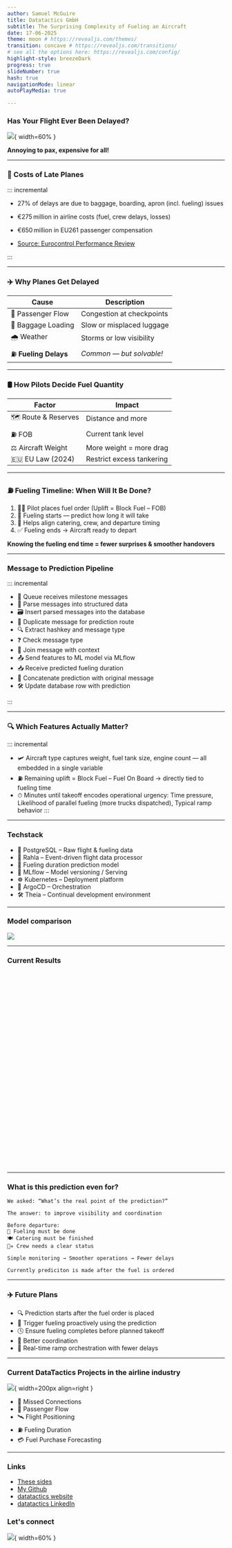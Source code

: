 ```yaml
---
author: Samuel McGuire 
title: Datatactics GmbH
subtitle: The Surprising Complexity of Fueling an Aircraft
date: 17-06-2025
theme: moon # https://revealjs.com/themes/
transition: concave # https://revealjs.com/transitions/
# see all the options here: https://revealjs.com/config/
highlight-style: breezeDark
progress: true
slideNumber: true
hash: true
navigationMode: linear
autoPlayMedia: true

---
```


### Has Your Flight Ever Been Delayed?

![](assets/airport_delays.png){ width=60% }

**Annoying to pax, expensive for all!**

--- 

### 💸 Costs of Late Planes

::: incremental

- 27% of delays are due to baggage, boarding, apron (incl. fueling) issues
- €275 million in airline costs (fuel, crew delays, losses)
- €650 million in EU261 passenger compensation

- [Source: Eurocontrol Performance Review](https://www.eurocontrol.int/sites/default/files/2024-06/eurocontrol-performance-review-report-2023.pdf)

:::


---

### ✈️ Why Planes Get Delayed

| Cause                  | Description                                 |
|------------------------|---------------------------------------------|
| 🚶 Passenger Flow       | Congestion at checkpoints |
| 🧳 Baggage Loading      | Slow or misplaced luggage                   |
| 🌧️ Weather              | Storms or low visibility     |
| ⛽ **Fueling Delays**   | *Common — but solvable!*       |


---


### 🛢️ How Pilots Decide Fuel Quantity

| Factor                  | Impact                                         |
|--------------------------|------------------------------------------------|
| 🗺️ Route & Reserves       | Distance and more      |
| ⛽ FOB     | Current tank level               |
| ⚖️ Aircraft Weight | More weight = more drag    |
| 🇪🇺 EU Law (2024)        | Restrict excess tankering     |

---

### ⛽ Fueling Timeline: When Will It Be Done?

1. 🧑‍✈️ Pilot places fuel order (Uplift = Block Fuel – FOB)  
2. 🚛 Fueling starts — predict how long it will take
3. 🛫 Helps align catering, crew, and departure timing
4. ✅ Fueling ends → Aircraft ready to depart

**Knowing the fueling end time = fewer surprises & smoother handovers**

---


### Message to Prediction Pipeline

::: incremental
- 📨 Queue receives milestone messages
- 🧠 Parse messages into structured data
- 🗃️ Insert parsed messages into the database
- 🔁 Duplicate message for prediction route
- 🔍 Extract hashkey and message type
- ❓ Check message type
- 🧩 Join message with context
- 📤 Send features to ML model via MLflow
- 📥 Receive predicted fueling duration
- 🧾 Concatenate prediction with original message 
- 🛠️ Update database row with prediction

:::


---

### 🔍 Which Features Actually Matter?

::: incremental
- 🛩 Aircraft type captures weight, fuel tank size, engine count — all embedded in a single variable
- ⛽ Remaining uplift = Block Fuel – Fuel On Board → directly tied to fueling time
- ⏱ Minutes until takeoff encodes operational urgency: Time pressure, Likelihood of parallel fueling (more trucks dispatched), Typical ramp behavior
:::

---

### Techstack

- 🧱 PostgreSQL – Raw flight & fueling data
- 🔁 Rahla – Event-driven flight data processor
- 🧠 Fueling duration prediction model
- 🧪 MLflow – Model versioning / Serving
- ☸️ Kubernetes – Deployment platform
- 🔁 ArgoCD – Orchestration
- 🛠️ Theia – Continual development environment

---

### Model comparison

![](assets/model_comparison.png)

---

### Current Results


<iframe scrolling="no" style="border:none;" seamless="seamless" data-src="assets/absolute_error_quantiles.html" height="450" width="100%"></iframe>

---


### What is this prediction even for?

    We asked: “What’s the real point of the prediction?”

    The answer: to improve visibility and coordination

    Before departure:
    🛫 Fueling must be done
    🍽 Catering must be finished
    👨‍✈️ Crew needs a clear status

    Simple monitoring → Smoother operations → Fewer delays

    Currently prediciton is made after the fuel is ordered
---

### ✈️ Future Plans

- 🔍 Prediction starts after the fuel order is placed
- 🚀 Trigger fueling proactively using the prediction
- 🕓 Ensure fueling completes before planned takeoff
- 🤝 Better coordination 
- 🎯 Real-time ramp orchestration with fewer delays
  

---

### Current DataTactics Projects in the airline industry

![](assets/dT-blue.svg){ width=200px align=right }

- 🔁 Missed Connections
- 👥 Passenger Flow  
- 🛰️ Flight Positioning 
- ⛽ Fueling Duration 
- 💳 Fuel Purchase Forecasting

--- 


### Links

- [These sides](https://samueladamsmcguire.github.io)
- [My Github](https://github.com/samueladamsmcguire)
- [datatactics website](https://www.datatactics.de/)
- [datatactics LinkedIn](https://www.linkedin.com/company/datatactics-gmbh)

### Let's connect

![](assets/linkedin.jpg){ width=60% }


